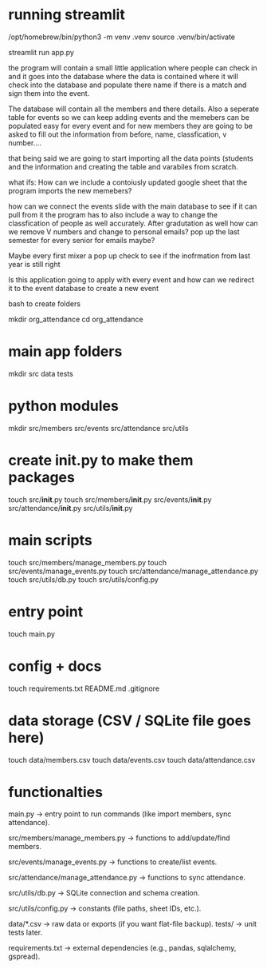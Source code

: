 # running streamlit
/opt/homebrew/bin/python3 -m venv .venv
source .venv/bin/activate

streamlit run app.py

the program will contain a small little application where people can check in and it goes into the database where 
the data is contained where it will check into the database and populate there name if there is a match and sign 
them into the event. 

The database will contain all the members and there details. Also a seperate table for events
so we can keep adding events and the memebers can be populated easy for every event and for new members they 
are going to be asked to fill out the information from before, name, classfication, v number.... 

that being said we
are going to start importing all the data points (students and the information and creating the table and varabiles
from scratch. 

what ifs:
How can we include a contoiusly updated google sheet that the program imports the new memebers?

how can we connect the events slide with the main database to see if it can pull from it
the program has to also include a way to change the classfication of people as well accurately. After
gradutation as well how can we remove V numbers and change to personal emails? pop up the last semester for every
senior for emails maybe?  

Maybe every first mixer a pop up check to see if the inofrmation from last year is still right

Is this application going to apply with every event and how can we redirect it to the event database
to create a new event 



bash to create folders

mkdir org_attendance
cd org_attendance

# main app folders
mkdir src data tests

# python modules
mkdir src/members src/events src/attendance src/utils

# create __init__.py to make them packages
touch src/__init__.py
touch src/members/__init__.py src/events/__init__.py src/attendance/__init__.py src/utils/__init__.py

# main scripts
touch src/members/manage_members.py
touch src/events/manage_events.py
touch src/attendance/manage_attendance.py
touch src/utils/db.py
touch src/utils/config.py

# entry point
touch main.py

# config + docs
touch requirements.txt README.md .gitignore

# data storage (CSV / SQLite file goes here)
touch data/members.csv
touch data/events.csv
touch data/attendance.csv

# functionalties
main.py → entry point to run commands (like import members, sync attendance).

src/members/manage_members.py → functions to add/update/find members.

src/events/manage_events.py → functions to create/list events.

src/attendance/manage_attendance.py → functions to sync 
attendance.

src/utils/db.py → SQLite connection and schema creation.

src/utils/config.py → constants (file paths, sheet IDs, etc.).

data/*.csv → raw data or exports (if you want flat-file backup).
tests/ → unit tests later.

requirements.txt → external dependencies (e.g., pandas, sqlalchemy, gspread).




